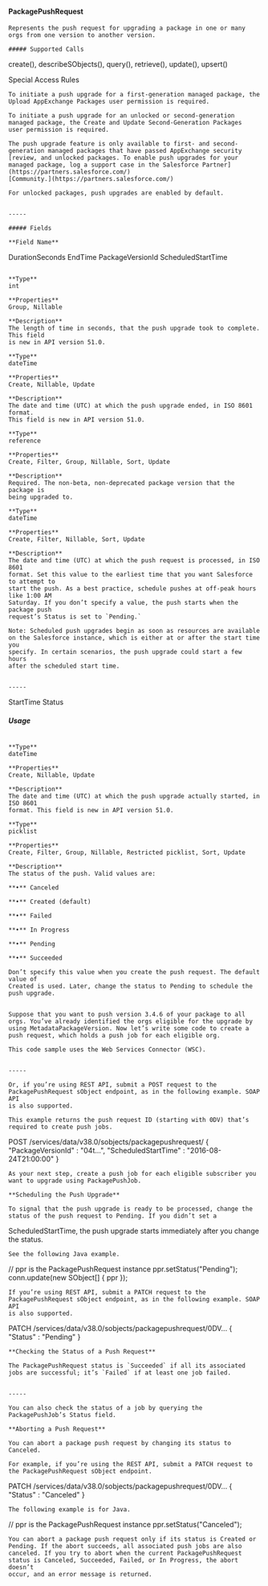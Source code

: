 #### PackagePushRequest

```
Represents the push request for upgrading a package in one or many orgs from one version to another version.

##### Supported Calls
```
create(), describeSObjects(), query(), retrieve(), update(), upsert()

 Special Access Rules

```
To initiate a push upgrade for a first-generation managed package, the Upload AppExchange Packages user permission is required.

To initiate a push upgrade for an unlocked or second-generation managed package, the Create and Update Second-Generation Packages
user permission is required.

The push upgrade feature is only available to first- and second-generation managed packages that have passed AppExchange security
[review, and unlocked packages. To enable push upgrades for your managed package, log a support case in the Salesforce Partner](https://partners.salesforce.com/)
[Community.](https://partners.salesforce.com/)

For unlocked packages, push upgrades are enabled by default.


-----

##### Fields

**Field Name**
```
DurationSeconds
EndTime
PackageVersionId
ScheduledStartTime

```

**Type**
int

**Properties**
Group, Nillable

**Description**
The length of time in seconds, that the push upgrade took to complete. This field
is new in API version 51.0.

**Type**
dateTime

**Properties**
Create, Nillable, Update

**Description**
The date and time (UTC) at which the push upgrade ended, in ISO 8601 format.
This field is new in API version 51.0.

**Type**
reference

**Properties**
Create, Filter, Group, Nillable, Sort, Update

**Description**
Required. The non-beta, non-deprecated package version that the package is
being upgraded to.

**Type**
dateTime

**Properties**
Create, Filter, Nillable, Sort, Update

**Description**
The date and time (UTC) at which the push request is processed, in ISO 8601
format. Set this value to the earliest time that you want Salesforce to attempt to
start the push. As a best practice, schedule pushes at off-peak hours like 1:00 AM
Saturday. If you don’t specify a value, the push starts when the package push
request’s Status is set to `Pending.`

Note: Scheduled push upgrades begin as soon as resources are available
on the Salesforce instance, which is either at or after the start time you
specify. In certain scenarios, the push upgrade could start a few hours
after the scheduled start time.


-----

```
StartTime
Status

##### Usage

```

**Type**
dateTime

**Properties**
Create, Nillable, Update

**Description**
The date and time (UTC) at which the push upgrade actually started, in ISO 8601
format. This field is new in API version 51.0.

**Type**
picklist

**Properties**
Create, Filter, Group, Nillable, Restricted picklist, Sort, Update

**Description**
The status of the push. Valid values are:

**•** Canceled

**•** Created (default)

**•** Failed

**•** In Progress

**•** Pending

**•** Succeeded

Don’t specify this value when you create the push request. The default value of
Created is used. Later, change the status to Pending to schedule the push upgrade.


Suppose that you want to push version 3.4.6 of your package to all orgs. You’ve already identified the orgs eligible for the upgrade by
using MetadataPackageVersion. Now let’s write some code to create a push request, which holds a push job for each eligible org.

This code sample uses the Web Services Connector (WSC).


-----

Or, if you’re using REST API, submit a POST request to the PackagePushRequest sObject endpoint, as in the following example. SOAP API
is also supported.

This example returns the push request ID (starting with 0DV) that’s required to create push jobs.
```
POST
/services/data/v38.0/sobjects/packagepushrequest/
{
  "PackageVersionId" : "04t...",
  "ScheduledStartTime" : "2016-08-24T21:00:00"
}

```
As your next step, create a push job for each eligible subscriber you want to upgrade using PackagePushJob.

**Scheduling the Push Upgrade**

To signal that the push upgrade is ready to be processed, change the status of the push request to Pending. If you didn’t set a
```
ScheduledStartTime, the push upgrade starts immediately after you change the status.

```
See the following Java example.
```
// ppr is the PackagePushRequest instance
ppr.setStatus("Pending");
conn.update(new SObject[] { ppr });

```
If you’re using REST API, submit a PATCH request to the PackagePushRequest sObject endpoint, as in the following example. SOAP API
is also supported.
```
PATCH
/services/data/v38.0/sobjects/packagepushrequest/0DV...
{
  "Status" : "Pending"
}

```
**Checking the Status of a Push Request**

The PackagePushRequest status is `Succeeded` if all its associated jobs are successful; it’s `Failed` if at least one job failed.


-----

You can also check the status of a job by querying the PackagePushJob’s Status field.

**Aborting a Push Request**

You can abort a package push request by changing its status to Canceled.

For example, if you’re using the REST API, submit a PATCH request to the PackagePushRequest sObject endpoint.
```
PATCH
/services/data/v38.0/sobjects/packagepushrequest/0DV...
{
  "Status" : "Canceled"
}

```
The following example is for Java.
```
// ppr is the PackagePushRequest instance
ppr.setStatus("Canceled");

```
You can abort a package push request only if its status is Created or Pending. If the abort succeeds, all associated push jobs are also
canceled. If you try to abort when the current PackagePushRequest status is Canceled, Succeeded, Failed, or In Progress, the abort doesn’t
occur, and an error message is returned.

